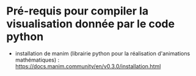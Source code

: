# Pré-requis pour compiler la visualisation donnée par le code python
- installation de manim (librairie python pour la réalisation d'animations mathématiques) : https://docs.manim.community/en/v0.3.0/installation.html